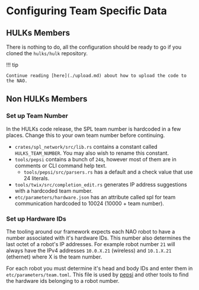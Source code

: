 # Configuring Team Specific Data

## HULKs Members

There is nothing to do, all the configuration should be ready to go if you cloned the `hulks/hulk` repository.

!!! tip

    Continue reading [here](./upload.md) about how to upload the code to the NAO.

## Non HULKs Members

### Set up Team Number

In the HULKs code release, the SPL team number is hardcoded in a few places. Change this to your own team number before continuing.

-   `crates/spl_network/src/lib.rs` contains a constant called `HULKS_TEAM_NUMBER`. You may also wish to rename this constant.
-   `tools/pepsi` contains a bunch of `24`s, however most of them are in comments or CLI command help text.
    -   `tools/pepsi/src/parsers.rs` has a default and a check value that use 24 literals.
-   `tools/twix/src/completion_edit.rs` generates IP address suggestions with a hardcoded team number.
-   `etc/parameters/hardware.json` has an attribute called spl for team communication hardcoded to 10024 (10000 + team number).

### Set up Hardware IDs

The tooling around our framework expects each NAO robot to have a number associated with it's hardware IDs.
This number also determines the last octet of a robot's IP addresses.
For example robot number `21` will always have the IPv4 addresses `10.0.X.21` (wireless) and `10.1.X.21` (ethernet) where X is the team number.

For each robot you must determine it's head and body IDs and enter them in `etc/parameters/team.toml`.
This file is used by [pepsi](../tooling/pepsi.md) and other tools to find the hardware ids belonging to a robot number.
